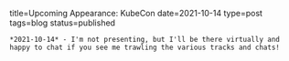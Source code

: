 
title=Upcoming Appearance: KubeCon
date=2021-10-14
type=post
tags=blog
status=published
~~~~~~
*2021-10-14* - I'm not presenting, but I'll be there virtually and happy to chat if you see me trawling the various tracks and chats!
            